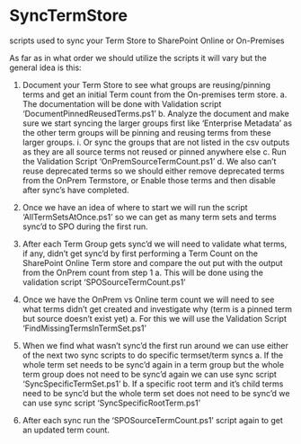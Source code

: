 # SyncTermStore
scripts used to sync your Term Store to SharePoint Online or On-Premises


As far as in what order we should utilize the scripts it will vary but the general idea is this:

1.	Document your Term Store to see what groups are reusing/pinning terms and get an initial Term count from the On-premises term store.
    a.	The documentation will be done with Validation script ‘DocumentPinnedReusedTerms.ps1’
    b.	Analyze the document and make sure we start syncing the larger groups first like ‘Enterprise Metadata’ as the other term groups will be pinning and reusing terms from these larger groups.
    i.	Or sync the groups that are not listed in the csv outputs as they are all source terms not reused or pinned anywhere else
    c.	Run the Validation Script ‘OnPremSourceTermCount.ps1’
    d.	We also can’t reuse deprecated terms so we should either remove deprecated terms from the OnPrem Termstore, or Enable those terms and then disable after sync’s have completed.
    
2.	Once we have an idea of where to start we will run the script ‘AllTermSetsAtOnce.ps1’ so we can get as many term sets and terms sync’d to SPO during the first run.

3.	After each Term Group gets sync’d we will need to validate what terms, if any, didn’t get sync’d by first performing a Term Count on the SharePoint Online Term store and compare the out put with the output from the OnPrem count from step 1
    a.	This will be done using the validation script ‘SPOSourceTermCount.ps1’
    
4.	Once we have the OnPrem vs Online term count we will need to see what terms didn’t get created and investigate why (term is a pinned term but source doesn’t exist yet)
    a.	For this we will use the Validation Script ‘FindMissingTermsInTermSet.ps1’
    
5.	When we find what wasn’t sync’d the first run around we can use either of the next two sync scripts to do specific termset/term syncs
    a.	If the whole term set needs to be sync’d again in a term group but the whole term group does not need to be sync’d again we can use sync script ‘SyncSpecificTermSet.ps1’
    b.	If a specific root term and it’s child terms need to be sync’d but the whole term set does not need to be sync’d we can use sync script ‘SyncSpecificRootTerm.ps1’
    
6.	After each sync run the ‘SPOSourceTermCount.ps1’ script again to get an updated term count.
